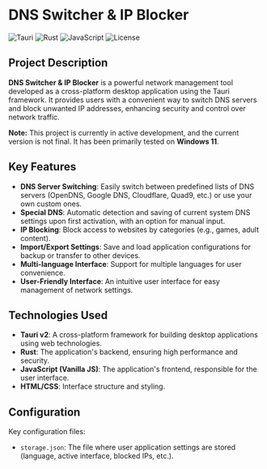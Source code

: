 # DNS Switcher & IP Blocker

![Tauri](https://img.shields.io/badge/Tauri-v2-blue?style=for-the-badge&logo=tauri)
![Rust](https://img.shields.io/badge/Rust-latest-orange?style=for-the-badge&logo=rust)
![JavaScript](https://img.shields.io/badge/JavaScript-ES6%2B-yellow?style=for-the-badge&logo=javascript)
![License](https://img.shields.io/badge/License-CC%20BY--ND%204.0-lightgrey?style=for-the-badge)

## Project Description

**DNS Switcher & IP Blocker** is a powerful network management tool developed as a cross-platform desktop application using the Tauri framework. It provides users with a convenient way to switch DNS servers and block unwanted IP addresses, enhancing security and control over network traffic.

**Note:** This project is currently in active development, and the current version is not final. It has been primarily tested on **Windows 11**.

## Key Features

*   **DNS Server Switching**: Easily switch between predefined lists of DNS servers (OpenDNS, Google DNS, Cloudflare, Quad9, etc.) or use your own custom ones.
*   **Special DNS**: Automatic detection and saving of current system DNS settings upon first activation, with an option for manual input.
*   **IP Blocking**: Block access to websites by categories (e.g., games, adult content).
*   **Import/Export Settings**: Save and load application configurations for backup or transfer to other devices.
*   **Multi-language Interface**: Support for multiple languages for user convenience.
*   **User-Friendly Interface**: An intuitive user interface for easy management of network settings.

## Technologies Used

*   **Tauri v2**: A cross-platform framework for building desktop applications using web technologies.
*   **Rust**: The application's backend, ensuring high performance and security.
*   **JavaScript (Vanilla JS)**: The application's frontend, responsible for the user interface.
*   **HTML/CSS**: Interface structure and styling.

## Configuration

Key configuration files:

*   `storage.json`: The file where user application settings are stored (language, active interface, blocked IPs, etc.).